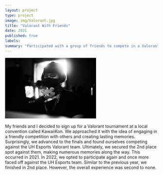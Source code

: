 ```yaml
---
layout: project
type: project
image: img/Valorant.jpg
title: "Valorant With Friends"
date: 2021
published: true
labels:
summary: "Participated with a group of friends to compete in a Valorant tournament at KawaiiKon"
---
```

<img class="img-fluid" src="../img/Valorant2.jpg" width="300" height="200">

My friends and I decided to sign up for a Valorant tournament at a local convention called KawaiiKon. We approached it with the idea of engaging in a friendly competition with others and creating lasting memories. Surprisingly, we advanced to the finals and found ourselves competing against the UH Esports Valorant team. Ultimately, we secured the 2nd place spot against them, making numerous memories along the way. This occurred in 2021. In 2022, we opted to participate again and once more faced off against the UH Esports team. Similar to the previous year, we finished in 2nd place. However, the overall experience was second to none.

